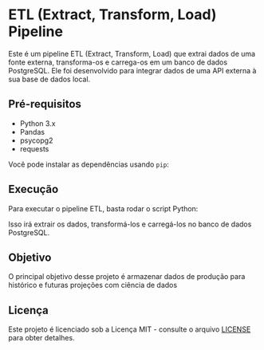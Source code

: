 
 # ETL (Extract, Transform, Load) Pipeline

Este é um pipeline ETL (Extract, Transform, Load) que extrai dados de uma fonte externa, transforma-os e carrega-os em um banco de dados PostgreSQL. Ele foi desenvolvido para integrar dados de uma API externa à sua base de dados local.

## Pré-requisitos

- Python 3.x
- Pandas
- psycopg2
- requests

Você pode instalar as dependências usando `pip`:

## Execução

Para executar o pipeline ETL, basta rodar o script Python:

Isso irá extrair os dados, transformá-los e carregá-los no banco de dados PostgreSQL.

## Objetivo

O principal objetivo desse projeto é armazenar dados de produção para histórico e futuras projeções com ciência de dados


## Licença

Este projeto é licenciado sob a Licença MIT - consulte o arquivo [LICENSE](LICENSE) para obter detalhes.